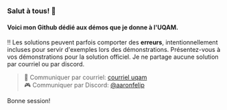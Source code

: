### Salut à tous! 👋
#### Voici mon Github dédié aux démos que je donne à l'UQAM.
‼️ Les solutions peuvent parfois comporter des **erreurs**, intentionnellement incluses pour servir d'exemples lors des démonstrations. Présentez-vous à vos démonstrations pour la solution officiel. Je ne partage aucune solution par courriel ou par discord.

>💌 Communiquer par courriel: [courriel uqam](mailto:osorio_arancibia.aaron@courrier.uqam.ca?subject=Aide%20labo)  
>🎮 Communiquer par Discord: [@aaronfelip](https://discord.com)

Bonne session!
